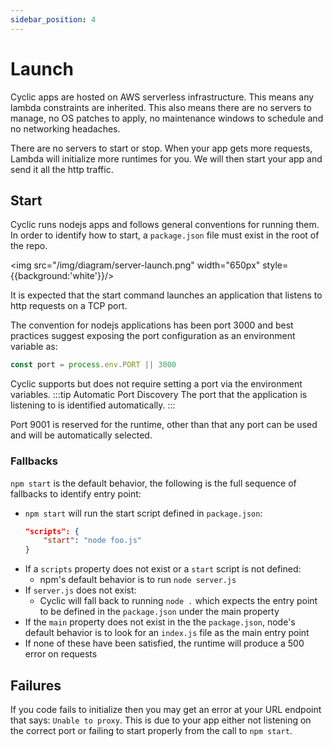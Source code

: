 ```yaml
---
sidebar_position: 4
---
```


# Launch

Cyclic apps are hosted on AWS serverless infrastructure. This means any lambda constraints are inherited. This also means there are no servers to manage, no OS patches to apply, no maintenance windows to schedule and no networking headaches.

There are no servers to start or stop. When your app gets more requests, Lambda will initialize more runtimes for you. We will then start your app and send it all the http traffic.

## Start
Cyclic runs nodejs apps and follows general conventions for running them. In order to identify how to start, a `package.json` file must exist in the root of the repo.

<div style={{textAlign: 'center'}}>
 
 <img src="/img/diagram/server-launch.png" width="650px" style={{background:'white'}}/>

</div>


It is expected that the start command launches an application that listens to http requests on a TCP port.

The convention for nodejs applications has been port 3000 and best practices suggest exposing the port configuration as an environment variable as:
```js
const port = process.env.PORT || 3000
```
Cyclic supports but does not require setting a port via the environment variables.
:::tip  Automatic Port Discovery
The port that the application is listening to is identified automatically.
:::

Port 9001 is reserved for the runtime, other than that any port can be used and will be automatically selected. 


### Fallbacks
`npm start` is the default behavior, the following is the full sequence of fallbacks to identify entry point:
- `npm start` will run the start script defined in `package.json`:
    ```json
    "scripts": {
        "start": "node foo.js"
    }
    ```
- If a `scripts` property does not exist or a `start` script is not defined:
  - npm's default behavior is to run `node server.js`
- If `server.js` does not exist:
  - Cyclic will fall back to running `node .` which expects the entry point to be defined in the `package.json` under the main property
- If the `main` property does not exist in the the `package.json`, node's default behavior is to look for an `index.js` file as the main entry point
- If none of these have been satisfied, the runtime will produce a 500 error on requests



## Failures

If you code fails to initialize then you may get an error at your URL endpoint that says: `Unable to proxy`. This is due to your app either not listening on the correct port or failing to start properly from the call to `npm start`.
